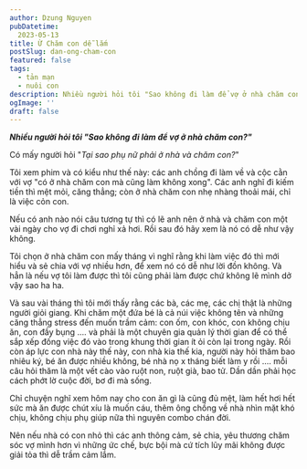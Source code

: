 ```yaml
---
author: Dzung Nguyen
pubDatetime:
  2023-05-13
title: Ừ Chăm con dễ lắm
postSlug: dan-ong-cham-con
featured: false
tags:
  - tản mạn
  - nuôi con
description: Nhiều người hỏi tôi "Sao không đi làm để vợ ở nhà chăm con?"
ogImage: ''
draft: false
---
```

***Nhiều người hỏi tôi "Sao không đi làm để vợ ở nhà chăm con?"***

Có mấy người hỏi "*Tại sao phụ nữ phải ở nhà và chăm con?*"

Tôi xem phim và có kiểu như thế này: các anh chồng đi làm về và cộc cằn với vợ "có ở nhà chăm con mà cũng làm không xong". Các anh nghĩ đi kiếm tiền thì mệt mỏi, căng thẳng; còn ở nhà chăm con nhẹ nhàng thoải mái, chỉ là việc cỏn con.

Nếu có anh nào nói câu tương tự thì có lẽ anh nên ở nhà và chăm con một vài ngày cho vợ đi chơi nghỉ xả hơi. Rồi sau đó hãy xem là nó có dễ như vậy không.

Tôi chọn ở nhà chăm con mấy tháng vì nghĩ rằng khi làm việc đó thì mới hiểu và sẻ chia với vợ nhiều hơn, để xem nó có dễ như lời đồn không. Và hẳn là nếu vợ tôi làm được thì tôi cũng phải làm được chứ không lẽ mình dở vậy sao ha ha.

Và sau vài tháng thì tôi mới thấy rằng các bà, các mẹ, các chị thật là những người giỏi giang. Khi chăm một đứa bé là cả núi việc không tên và những căng thẳng stress đến muốn trầm cảm: con ốm, con khóc, con không chịu ăn, con đầy bụng .... và phải là một chuyên gia quản lý thời gian để có thể sắp xếp đống việc đó vào trong khung thời gian ít ỏi còn lại trong ngày. Rồi còn áp lực con nhà này thế này, con nhà kia thế kia, người này hỏi thăm bao nhiêu ký, bé ăn được nhiều không, bé nhà nọ x tháng biết làm y rồi .... mỗi câu hỏi thăm là một vết cào vào ruột non, ruột già, bao tử. Dần dần phải học cách phớt lờ cuộc đời, bơ đi mà sống.

Chỉ chuyện nghĩ xem hôm nay cho con ăn gì là cũng đủ mệt, làm hết hơi hết sức mà ăn được chút xíu là muốn cáu, thêm ông chồng về nhà nhìn mặt khó chịu, không chịu phụ giúp nữa thì nguyên combo chán đời.

Nên nếu nhà có con nhỏ thì các anh thông cảm, sẻ chia, yêu thương chăm sóc vợ mình hơn vì những ức chế, bực bội mà cứ tích lũy mãi không được giải tỏa thì dễ trầm cảm lắm.
